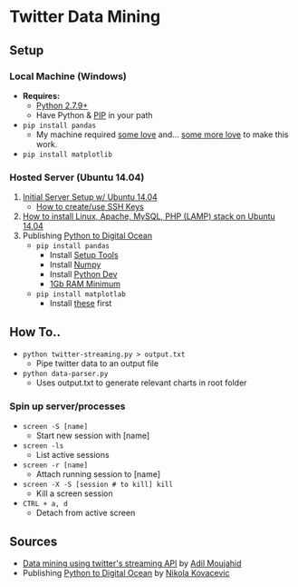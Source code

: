 # Twitter Data Mining


## Setup

### Local Machine (Windows)

- **Requires:**
	- [Python 2.7.9+](https://www.python.org/downloads/)
	- Have Python & [PIP](http://stackoverflow.com/questions/4750806/how-do-i-install-pip-on-windows) in your path
- `pip install pandas`
	- My machine required [some love](http://stackoverflow.com/questions/23064899/compiler-problems-with-pip-during-numpy-install-under-windows-8-1-7-enterprise) and... [some more love](https://www.microsoft.com/en-us/download/confirmation.aspx?id=44266) to make this work.
- `pip install matplotlib`


### Hosted Server (Ubuntu 14.04)

1. [Initial Server Setup w/ Ubuntu 14.04](https://www.digitalocean.com/community/tutorials/initial-server-setup-with-ubuntu-14-04)
	- [How to create/use SSH Keys](https://www.digitalocean.com/community/tutorials/how-to-use-ssh-keys-with-putty-on-digitalocean-droplets-windows-users)
2. [How to install Linux, Apache, MySQL, PHP (LAMP) stack on Ubuntu 14.04](https://www.digitalocean.com/community/tutorials/how-to-install-linux-apache-mysql-php-lamp-stack-on-ubuntu-14-04)
3. Publishing [Python to Digital Ocean](https://nikolak.com/deploying-python-code-to-vps/)
	- `pip install pandas`
		- Install [Setup Tools](http://stackoverflow.com/questions/8650459/how-to-get-setuptools-and-easy-install)
		- Install [Numpy](http://stackoverflow.com/questions/13061379/error-of-install-numpy-on-linux-red-hat)
		- Install [Python Dev](http://stackoverflow.com/questions/21530577/fatal-error-python-h-no-such-file-or-directory)
		- [1Gb RAM Minimum](http://stackoverflow.com/questions/24455238/lxml-installation-error-ubuntu-14-04-internal-compiler-error)
	- `pip install matplotlab`
		- Install [these](http://stackoverflow.com/questions/25674612/ubuntu-14-04-pip-cannot-upgrade-matplotllib) first



## How To..

- `python twitter-streaming.py > output.txt`
	- Pipe twitter data to an output file
- `python data-parser.py`
	- Uses output.txt to generate relevant charts in root folder

### Spin up server/processes


- `screen -S [name]`
	- Start new session with [name]
- `screen -ls`
	- List active sessions
- `screen -r [name]`
	- Attach running session to [name]
- `screen -X -S [session # to kill] kill`
	- Kill a screen session
- `CTRL + a, d`
	- Detach from active screen

## Sources
- [Data mining using twitter's streaming API](http://adilmoujahid.com/posts/2014/07/twitter-analytics/) by [Adil Moujahid](https://twitter.com/AdilMouja)
- Publishing [Python to Digital Ocean](https://nikolak.com/deploying-python-code-to-vps/) by [Nikola Kovacevic](https://github.com/Nikola-K)
